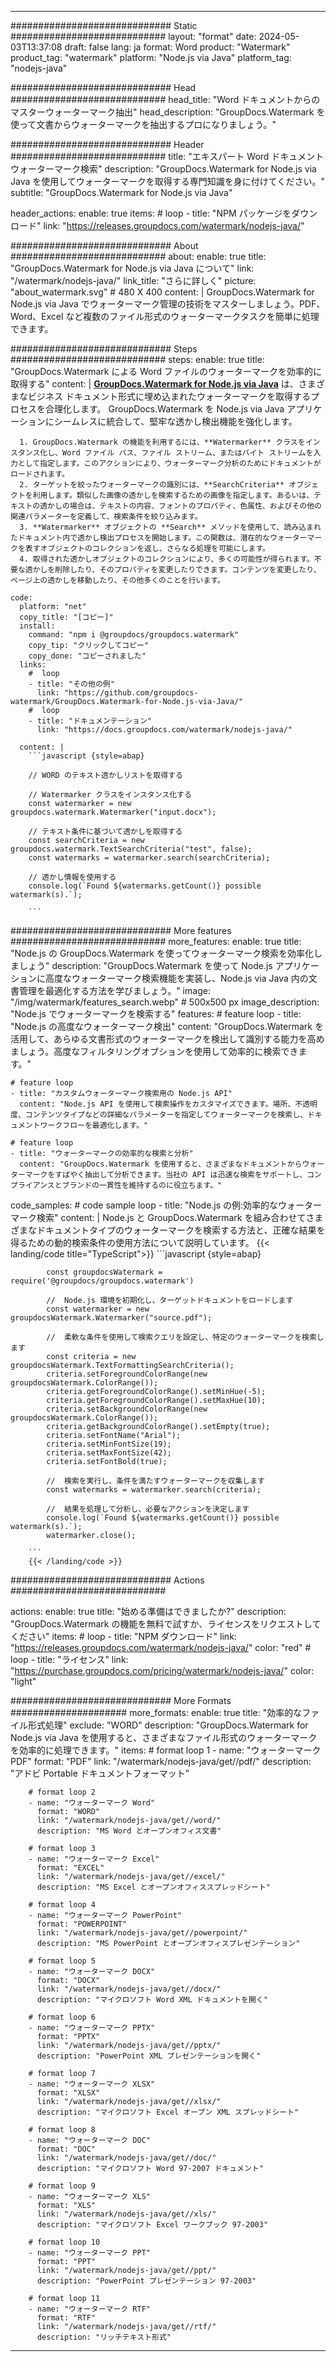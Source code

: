 
---
############################# Static ############################
layout: "format"
date:  2024-05-03T13:37:08
draft: false
lang: ja
format: Word
product: "Watermark"
product_tag: "watermark"
platform: "Node.js via Java"
platform_tag: "nodejs-java"

############################# Head ############################
head_title: "Word ドキュメントからのマスターウォーターマーク抽出"
head_description: "GroupDocs.Watermark を使って文書からウォーターマークを抽出するプロになりましょう。"

############################# Header ############################
title: "エキスパート Word ドキュメントウォーターマーク検索" 
description: "GroupDocs.Watermark for Node.js via Java を使用してウォーターマークを取得する専門知識を身に付けてください。"
subtitle: "GroupDocs.Watermark for Node.js via Java" 

header_actions:
  enable: true
  items:
    #  loop
    - title: "NPM パッケージをダウンロード"
      link: "https://releases.groupdocs.com/watermark/nodejs-java/"
      
############################# About ############################
about:
    enable: true
    title: "GroupDocs.Watermark for Node.js via Java について"
    link: "/watermark/nodejs-java/"
    link_title: "さらに詳しく"
    picture: "about_watermark.svg" # 480 X 400
    content: |
       GroupDocs.Watermark for Node.js via Java でウォーターマーク管理の技術をマスターしましょう。PDF、Word、Excel など複数のファイル形式のウォーターマークタスクを簡単に処理できます。

############################# Steps ############################
steps:
    enable: true
    title: "GroupDocs.Watermark による Word ファイルのウォーターマークを効率的に取得する"
    content: |
      **[GroupDocs.Watermark for Node.js via Java](https://products.groupdocs.com/watermark/nodejs-java/)** は、さまざまなビジネス ドキュメント形式に埋め込まれたウォーターマークを取得するプロセスを合理化します。 GroupDocs.Watermark を Node.js via Java アプリケーションにシームレスに統合して、堅牢な透かし検出機能を強化します。
      
      1. GroupDocs.Watermark の機能を利用するには、**Watermarker** クラスをインスタンス化し、Word ファイル パス、ファイル ストリーム、またはバイト ストリームを入力として指定します。このアクションにより、ウォーターマーク分析のためにドキュメントがロードされます。
      2. ターゲットを絞ったウォーターマークの識別には、**SearchCriteria** オブジェクトを利用します。類似した画像の透かしを検索するための画像を指定します。あるいは、テキストの透かしの場合は、テキストの内容、フォントのプロパティ、色属性、およびその他の関連パラメーターを定義して、検索条件を絞り込みます。
      3. **Watermarker** オブジェクトの **Search** メソッドを使用して、読み込まれたドキュメント内で透かし検出プロセスを開始します。この関数は、潜在的なウォーターマークを表すオブジェクトのコレクションを返し、さらなる処理を可能にします。
      4. 取得された透かしオブジェクトのコレクションにより、多くの可能性が得られます。不要な透かしを削除したり、そのプロパティを変更したりできます。コンテンツを変更したり、ページ上の透かしを移動したり、その他多くのことを行います。
   
    code:
      platform: "net"
      copy_title: "[コピー]"
      install:
        command: "npm i @groupdocs/groupdocs.watermark"
        copy_tip: "クリックしてコピー"
        copy_done: "コピーされました"
      links:
        #  loop
        - title: "その他の例"
          link: "https://github.com/groupdocs-watermark/GroupDocs.Watermark-for-Node.js-via-Java/"
        #  loop
        - title: "ドキュメンテーション"
          link: "https://docs.groupdocs.com/watermark/nodejs-java/"
          
      content: |
        ```javascript {style=abap}

        // WORD のテキスト透かしリストを取得する

        // Watermarker クラスをインスタンス化する
        const watermarker = new groupdocs.watermark.Watermarker("input.docx");
        
        // テキスト条件に基づいて透かしを取得する
        const searchCriteria = new groupdocs.watermark.TextSearchCriteria("test", false);
        const watermarks = watermarker.search(searchCriteria);

        // 透かし情報を使用する
        console.log(`Found ${watermarks.getCount()} possible watermark(s).`);
        
        ```            

############################# More features ############################
more_features:
  enable: true
  title: "Node.js の GroupDocs.Watermark を使ってウォーターマーク検索を効率化しましょう"
  description: "GroupDocs.Watermark を使って Node.js アプリケーションに高度なウォーターマーク検索機能を実装し、Node.js via Java 内の文書管理を最適化する方法を学びましょう。"
  image: "/img/watermark/features_search.webp" # 500x500 px
  image_description: "Node.js でウォーターマークを検索する"
  features:
    # feature loop
    - title: "Node.js の高度なウォーターマーク検出"
      content: "GroupDocs.Watermark を活用して、あらゆる文書形式のウォーターマークを検出して識別する能力を高めましょう。高度なフィルタリングオプションを使用して効率的に検索できます。"

    # feature loop
    - title: "カスタムウォーターマーク検索用の Node.js API"
      content: "Node.js API を使用して検索操作をカスタマイズできます。場所、不透明度、コンテンツタイプなどの詳細なパラメーターを指定してウォーターマークを検索し、ドキュメントワークフローを最適化します。"

    # feature loop
    - title: "ウォーターマークの効率的な検索と分析"
      content: "GroupDocs.Watermark を使用すると、さまざまなドキュメントからウォーターマークをすばやく抽出して分析できます。当社の API は迅速な検索をサポートし、コンプライアンスとブランドの一貫性を維持するのに役立ちます。"
      
  code_samples:
    # code sample loop
    - title: "Node.js の例:効率的なウォーターマーク検索"
      content: |
        Node.js と GroupDocs.Watermark を組み合わせてさまざまなドキュメントタイプのウォーターマークを検索する方法と、正確な結果を得るための動的検索条件の使用方法について説明しています。
        {{< landing/code title="TypeScript">}}
        ```javascript {style=abap}
        
            const groupdocsWatermark = require('@groupdocs/groupdocs.watermark')

            //  Node.js 環境を初期化し、ターゲットドキュメントをロードします
            const watermarker = new groupdocsWatermark.Watermarker("source.pdf");

            //  柔軟な条件を使用して検索クエリを設定し、特定のウォーターマークを検索します
            const criteria = new groupdocsWatermark.TextFormattingSearchCriteria();
            criteria.setForegroundColorRange(new groupdocsWatermark.ColorRange());
            criteria.getForegroundColorRange().setMinHue(-5);
            criteria.getForegroundColorRange().setMaxHue(10);
            criteria.setBackgroundColorRange(new groupdocsWatermark.ColorRange());
            criteria.getBackgroundColorRange().setEmpty(true);
            criteria.setFontName("Arial");
            criteria.setMinFontSize(19);
            criteria.setMaxFontSize(42);
            criteria.setFontBold(true);
  
            //  検索を実行し、条件を満たすウォーターマークを収集します
            const watermarks = watermarker.search(criteria);

            //  結果を処理して分析し、必要なアクションを決定します
            console.log(`Found ${watermarks.getCount()} possible watermark(s).`);
            watermarker.close();

        ```
        {{< /landing/code >}}


############################# Actions ############################

actions:
  enable: true
  title: "始める準備はできましたか?"
  description: "GroupDocs.Watermark の機能を無料で試すか、ライセンスをリクエストしてください"
  items:
    #  loop
    - title: "NPM ダウンロード"
      link: "https://releases.groupdocs.com/watermark/nodejs-java/"
      color: "red"
        #  loop
    - title: "ライセンス"
      link: "https://purchase.groupdocs.com/pricing/watermark/nodejs-java/"
      color: "light"


############################# More Formats #####################
more_formats:
    enable: true
    title: "効率的なファイル形式処理"
    exclude: "WORD"
    description: "GroupDocs.Watermark for Node.js via Java を使用すると、さまざまなファイル形式のウォーターマークを効率的に処理できます。"
    items: 
        # format loop 1
        - name: "ウォーターマーク PDF"
          format: "PDF"
          link: "/watermark/nodejs-java/get//pdf/"
          description: "アドビ Portable ドキュメントフォーマット"

        # format loop 2
        - name: "ウォーターマーク Word"
          format: "WORD"
          link: "/watermark/nodejs-java/get//word/"
          description: "MS Word とオープンオフィス文書"
          
        # format loop 3
        - name: "ウォーターマーク Excel"
          format: "EXCEL"
          link: "/watermark/nodejs-java/get//excel/"
          description: "MS Excel とオープンオフィススプレッドシート"

        # format loop 4
        - name: "ウォーターマーク PowerPoint"
          format: "POWERPOINT"
          link: "/watermark/nodejs-java/get//powerpoint/"
          description: "MS PowerPoint とオープンオフィスプレゼンテーション"

        # format loop 5
        - name: "ウォーターマーク DOCX"
          format: "DOCX"
          link: "/watermark/nodejs-java/get//docx/"
          description: "マイクロソフト Word XML ドキュメントを開く"
          
        # format loop 6
        - name: "ウォーターマーク PPTX"
          format: "PPTX"
          link: "/watermark/nodejs-java/get//pptx/"
          description: "PowerPoint XML プレゼンテーションを開く"
          
        # format loop 7
        - name: "ウォーターマーク XLSX"
          format: "XLSX"
          link: "/watermark/nodejs-java/get//xlsx/"
          description: "マイクロソフト Excel オープン XML スプレッドシート"

        # format loop 8
        - name: "ウォーターマーク DOC"
          format: "DOC"
          link: "/watermark/nodejs-java/get//doc/"
          description: "マイクロソフト Word 97-2007 ドキュメント"

        # format loop 9
        - name: "ウォーターマーク XLS"
          format: "XLS"
          link: "/watermark/nodejs-java/get//xls/"
          description: "マイクロソフト Excel ワークブック 97-2003"

        # format loop 10
        - name: "ウォーターマーク PPT"
          format: "PPT"
          link: "/watermark/nodejs-java/get//ppt/"
          description: "PowerPoint プレゼンテーション 97-2003"

        # format loop 11
        - name: "ウォーターマーク RTF"
          format: "RTF"
          link: "/watermark/nodejs-java/get//rtf/"
          description: "リッチテキスト形式"

---